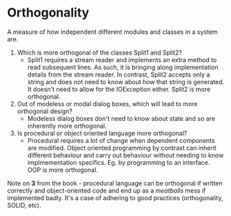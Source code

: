 # Orthogonality

A measure of how independent different modules and classes in a system are.

1. Which is more orthogonal of the classes Split1 and Split2?
    - Split1 requires a stream reader and implements an extra method to read subsequent lines. As such, it is bringing along implementation details from the stream reader. In contrast, Split2 accepts only a string and does not need to know about how that string is generated. It doesn't need to allow for the IOException either. Split2 is more orthogonal.
2. Out of modeless or modal dialog boxes, which will lead to more orthogonal design?
    - Modeless dialog boxes don't need to know about state and so are inherently more orthogonal.
3. Is procedural or object oriented language more orthogonal?
    - Procedural requires a lot of change when dependent components are modified. Object oriented programming by contrast can inherit different behaviour and carry out behaviour without needing to know implmementation specifics. Eg. by programming to an interface. OOP is more orthogonal.

Note on **3** from the book - procedural language can be orthogonal if written correctly and object-oriented code and end up as a *meatballs* mess if implemented badly. It's a case of adhering to good practices (orthogonality, SOLID, etc).